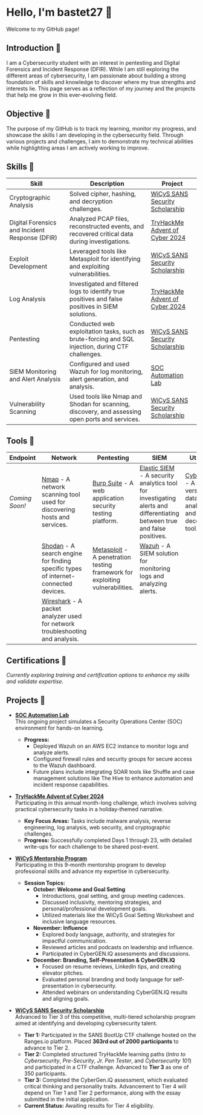 # Hello, I'm bastet27 🖤
Welcome to my GitHub page! 

## Introduction 🖤  
I am a Cybersecurity student with an interest in pentesting and Digital Forensics and Incident Response (DFIR). While I am still exploring the different areas of cybersecurity, I am passionate about building a strong foundation of skills and knowledge to discover where my true strengths and interests lie. This page serves as a reflection of my journey and the projects that help me grow in this ever-evolving field.  

## Objective 🖤  
The purpose of my GitHub is to track my learning, monitor my progress, and showcase the skills I am developing in the cybersecurity field. Through various projects and challenges, I aim to demonstrate my technical abilities while highlighting areas I am actively working to improve.  

## Skills 🖤  

| Skill                              | Description                                                                                       | Project                                |
|------------------------------------|---------------------------------------------------------------------------------------------------|----------------------------------------|
| Cryptographic Analysis             | Solved cipher, hashing, and decryption challenges.                                                | [WiCyS SANS Security Scholarship](#)  |
| Digital Forensics and Incident Response (DFIR) | Analyzed PCAP files, reconstructed events, and recovered critical data during investigations.       | [TryHackMe Advent of Cyber 2024](#)   |
| Exploit Development                | Leveraged tools like Metasploit for identifying and exploiting vulnerabilities.                   | [WiCyS SANS Security Scholarship](#)  |
| Log Analysis                       | Investigated and filtered logs to identify true positives and false positives in SIEM solutions.  | [TryHackMe Advent of Cyber 2024](#)   |
| Pentesting                         | Conducted web exploitation tasks, such as brute-forcing and SQL injection, during CTF challenges. | [WiCyS SANS Security Scholarship](#)  |
| SIEM Monitoring and Alert Analysis | Configured and used Wazuh for log monitoring, alert generation, and analysis.                     | [SOC Automation Lab](https://github.com/bastet27/SOC-Lab1) |
| Vulnerability Scanning             | Used tools like Nmap and Shodan for scanning, discovery, and assessing open ports and services.   | [WiCyS SANS Security Scholarship](#)  |

## Tools 🖤

| **Endpoint**          | **Network**                         | **Pentesting**                                | **SIEM**                                | **Utilities**                                  |
|-----------------------|-------------------------------------|-----------------------------------------------|------------------------------------------|--------------------------------------------------|
| *Coming Soon!*         | [Nmap](https://nmap.org/) - A network scanning tool used for discovering hosts and services. | [Burp Suite](https://portswigger.net/burp) - A web application security testing platform. | [Elastic SIEM](https://www.elastic.co/security/siem) - A security analytics tool for investigating alerts and differentiating between true and false positives. | [CyberChef](https://gchq.github.io/CyberChef/) - A versatile data analysis and decoding tool. |
|                        | [Shodan](https://www.shodan.io/) - A search engine for finding specific types of internet-connected devices. | [Metasploit](https://www.metasploit.com/) - A penetration testing framework for exploiting vulnerabilities. | [Wazuh](https://documentation.wazuh.com/current/) - A SIEM solution for monitoring logs and analyzing alerts. |                                                  |
|                        | [Wireshark](https://www.wireshark.org/) - A packet analyzer used for network troubleshooting and analysis. |                                               |                                          |                                                  |


## Certifications 🖤  
*Currently exploring training and certification options to enhance my skills and validate expertise.*  

## Projects 🖤  

- **[SOC Automation Lab](https://github.com/bastet27/SOC-Lab1)**  
  This ongoing project simulates a Security Operations Center (SOC) environment for hands-on learning.  
  - **Progress:**  
    - Deployed Wazuh on an AWS EC2 instance to monitor logs and analyze alerts.  
    - Configured firewall rules and security groups for secure access to the Wazuh dashboard.  
    - Future plans include integrating SOAR tools like Shuffle and case management solutions like The Hive to enhance automation and incident response capabilities.  

- **[TryHackMe Advent of Cyber 2024](#)**  
  Participating in this annual month-long challenge, which involves solving practical cybersecurity tasks in a holiday-themed narrative.  
  - **Key Focus Areas:** Tasks include malware analysis, reverse engineering, log analysis, web security, and cryptographic challenges.  
  - **Progress:** Successfully completed Days 1 through 23, with detailed write-ups for each challenge to be shared post-event.  

- **[WiCyS Mentorship Program](#)**  
 Participating in this 9-month mentorship program to develop professional skills and advance my expertise in cybersecurity.
  - **Session Topics:**  
    - **October: Welcome and Goal Setting**  
      - Introductions, goal setting, and group meeting cadences.  
      - Discussed inclusivity, mentoring strategies, and personal/professional development goals.  
      - Utilized materials like the WiCyS Goal Setting Worksheet and inclusive language resources.  
    - **November: Influence**  
      - Explored body language, authority, and strategies for impactful communication.  
      - Reviewed articles and podcasts on leadership and influence.  
      - Participated in CyberGEN.IQ assessments and discussions.  
    - **December: Branding, Self-Presentation & CyberGEN.IQ**  
      - Focused on resume reviews, LinkedIn tips, and creating elevator pitches.  
      - Evaluated personal branding and body language for self-presentation in cybersecurity.  
      - Attended webinars on understanding CyberGEN.IQ results and aligning goals.  

- **[WiCyS SANS Security Scholarship](#)**  
  Advanced to Tier 3 of this competitive, multi-tiered scholarship program aimed at identifying and developing cybersecurity talent.  
  - **Tier 1:** Participated in the SANS BootUp CTF challenge hosted on the Ranges.io platform. Placed **363rd out of 2000 participants** to advance to Tier 2.  
  - **Tier 2:** Completed structured TryHackMe learning paths (*Intro to Cybersecurity*, *Pre-Security*, *Jr. Pen Tester*, and *Cybersecurity 101*) and participated in a CTF challenge. Advanced to **Tier 3** as one of 350 participants.  
  - **Tier 3:** Completed the CyberGen.iQ assessment, which evaluated critical thinking and personality traits. Advancement to Tier 4 will depend on Tier 1 and Tier 2 performance, along with the essay submitted in the initial application.  
  - **Current Status:** Awaiting results for Tier 4 eligibility.  
